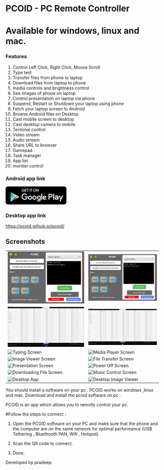# PCOID - PC Remote Controller

# Available for windows, linux and mac.

### Features

1. Control Left Click, Right Click, Mouse Scroll
2. Type text 
3. Transfer files from phone to laptop
4. Download files from laptop to phone
5. media controls and brightness control
6. See images of phone on laptop
7. Control presentation on laptop via phone
8. Suspend, Restart or Shutdown your laptop using phone
9. Fetch your laptop screen to Android 
10. Browse Android files on Desktop 
11. Cast mobile screen to desktop
12.  Cast desktop camera to mobile
13.  Terminal control
14.  Video stream
15.  Audio stream
16.  Share URL to browser
17.  Gamepad
18.  Task manager
19.  App list
20.  moniter control

### Android app link
[![Android App](google-play.png)](https://play.google.com/store/apps/details?id=prad.mob.PCPS)

### Desktop app link
https://pcoid.github.io/pcoid/

## Screenshots
|  |  |
| --- | --- |
|![Live Screen](1.png) | ![Connection Screen](1.png)|
|![Touchpad Screen](2.png) | ![Navigation Screen](2.png)|
|![Typing Screen](./screenshots/keyboard.png) | ![Media Player Screen](3.jpg)|
|![Image Viewer Screen](./screenshots/image-viewer.png) | ![File Transfer Screen](4.png)|
|![Presentation Screen](./screenshots/presentation.png) | ![Power Off Screen](5.png)|
|![Downloading File Screen](./screenshots/file-download.png) | ![Music Control Screen](6.png)|
|![Desktop App](./screenshots/desktop.png) |![Desktop Image Viewer](7.png) |



You should install a software on your pc . PCOID works on windows ,linux and mac. Download and install the pcoid software on pc .

PCOID is an app which allows you to remotly control your pc.

#Follow the steps to connect :

1. Open the PCOID software on your PC and make sure that the phone and the computer are on the same network for optimal performance (USB Tethering , Bluethooth PAN, Wifi , Hotspot).

2. Scan the QR code to connect.

3. Done.


Developed by pradeep.
